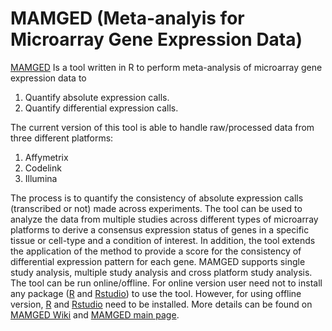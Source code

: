 # MAMGED (Meta-analyis for Microarray Gene Expression Data)
[MAMGED](http://mamged.ibab.ac.in/ "mamged online and offline version") Is a tool written in R to perform meta-analysis  of  microarray  gene  expression  data  to
1. Quantify  absolute  expression  calls.
2. Quantify differential expression calls. 

The current version of this tool is able to handle raw/processed data from three different platforms:
1. Affymetrix
2. Codelink
3. Illumina

The process is to quantify the consistency of absolute expression calls (transcribed or not) made across experiments. The tool can be used to analyze the data from multiple studies across different types of microarray platforms to derive a consensus expression status of genes in a specific tissue or cell-type and a condition of interest. In addition, the tool extends the application of the method to provide a score for the consistency of differential expression pattern for each gene. MAMGED supports single study analysis, multiple study analysis and cross platform study analysis. The tool can be run online/offline. For online version user need not to install any package ([R](https://cran.r-project.org/) and [Rstudio](https://www.rstudio.com/products/RStudio/#Desktop)) to use the tool. However, for using offline version, [R](https://cran.r-project.org/) and [Rstudio](https://www.rstudio.com/products/RStudio/#Desktop) need to be installed. More details can be found on [MAMGED Wiki](https://github.com/AgazW/MAMGED/wiki) and [MAMGED main page](http://mamged.ibab.ac.in/).
